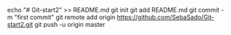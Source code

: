 echo "# Git-start2" >> README.md
git init
git add README.md
git commit -m "first commit"
git remote add origin https://github.com/SebaSado/Git-start2.git
git push -u origin master
